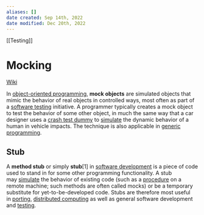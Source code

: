 ```yaml
---
aliases: []
date created: Sep 14th, 2022
date modified: Dec 20th, 2022
---
```

[[Testing]]

# Mocking
[Wiki](https://en.wikipedia.org/wiki/Mock_object)  

In [object-oriented programming](https://en.wikipedia.org/wiki/Object-oriented_programming "Object-oriented programming"), **mock objects** are simulated objects that mimic the behavior of real objects in controlled ways, most often as part of a [software testing](https://en.wikipedia.org/wiki/Software_testing "Software testing") initiative. A programmer typically creates a mock object to test the behavior of some other object, in much the same way that a car designer uses a [crash test dummy](https://en.wikipedia.org/wiki/Crash_test_dummy "Crash test dummy") to [simulate](https://en.wikipedia.org/wiki/Simulation "Simulation") the dynamic behavior of a human in vehicle impacts. The technique is also applicable in [generic programming](https://en.wikipedia.org/wiki/Generic_programming "Generic programming").

## Stub
A **method stub** or simply **stub**[1] in [software development](https://en.wikipedia.org/wiki/Software_development "Software development") is a piece of code used to stand in for some other programming functionality. A stub may [simulate](https://en.wikipedia.org/wiki/Simulation "Simulation") the behavior of existing code (such as a [procedure](https://en.wikipedia.org/wiki/Subroutine "Subroutine") on a remote machine; such methods are often called mocks) or be a temporary substitute for yet-to-be-developed code. Stubs are therefore most useful in [porting](https://en.wikipedia.org/wiki/Porting "Porting"), [distributed computing](https://en.wikipedia.org/wiki/Distributed_computing "Distributed computing") as well as general software development and [testing](https://en.wikipedia.org/wiki/Software_testing "Software testing").

